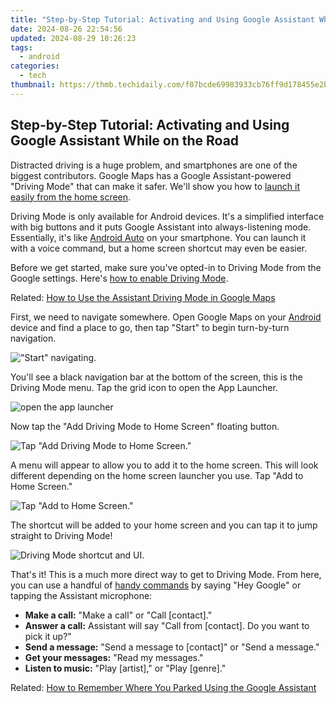 ```yaml
---
title: "Step-by-Step Tutorial: Activating and Using Google Assistant While on the Road"
date: 2024-08-26 22:54:56
updated: 2024-08-29 10:26:23
tags:
  - android
categories:
  - tech
thumbnail: https://thmb.techidaily.com/f07bcde69983933cb76ff9d178455e2b69ef74b8fc7b5950817350ad54cf2512.png
---
```


## Step-by-Step Tutorial: Activating and Using Google Assistant While on the Road

Distracted driving is a huge problem, and smartphones are one of the biggest contributors. Google Maps has a Google Assistant-powered "Driving Mode" that can make it safer. We'll show you how to [launch it easily from the home screen](https://www.reviewgeek.com/104652/google-assistants-drive-mode-just-got-safer-thanks-to-new-shortcut/).

 Driving Mode is only available for Android devices. It's a simplified interface with big buttons and it puts Google Assistant into always-listening mode. Essentially, it's like [Android Auto](https://solve-popular.techidaily.com/boost-conversions-using-the-latest-cookiebot-technology-features/) on your smartphone. You can launch it with a voice command, but a home screen shortcut may even be easier.

 Before we get started, make sure you've opted-in to Driving Mode from the Google settings. Here's [how to enable Driving Mode](https://ios-unlock.techidaily.com/how-to-unlock-iphone-13-pro-max-without-passcode-4-easy-methods-by-drfone-ios/).

Related: [How to Use the Assistant Driving Mode in Google Maps](https://ios-unlock.techidaily.com/how-to-unlock-iphone-13-pro-max-without-passcode-4-easy-methods-by-drfone-ios/) 

 First, we need to navigate somewhere. Open Google Maps on your [Android](https://www.anrdoezrs.net/links/3607085/type/dlg/sid/UUhtgUeUpU207698/https://play.google.com/store/apps/details?id=com.google.android.apps.maps&hl=en%5FUS&gl=US) device and find a place to go, then tap "Start" to begin turn-by-turn navigation.

!["Start" navigating.](https://static1.howtogeekimages.com/wordpress/wp-content/uploads/2021/09/2021-09-22_16-15-25.png) 

 You'll see a black navigation bar at the bottom of the screen, this is the Driving Mode menu. Tap the grid icon to open the App Launcher.

![open the app launcher](https://static1.howtogeekimages.com/wordpress/wp-content/uploads/2020/12/2020-12-04_16-54-06.png) 

 Now tap the "Add Driving Mode to Home Screen" floating button.

![Tap "Add Driving Mode to Home Screen."](https://static1.howtogeekimages.com/wordpress/wp-content/uploads/2021/12/2021-12-06_11-40-40.png) 

 A menu will appear to allow you to add it to the home screen. This will look different depending on the home screen launcher you use. Tap "Add to Home Screen."

![Tap "Add to Home Screen."](https://static1.howtogeekimages.com/wordpress/wp-content/uploads/2021/12/2021-12-06_11-42-26.png) 

 The shortcut will be added to your home screen and you can tap it to jump straight to Driving Mode!

![Driving Mode shortcut and UI.](https://static1.howtogeekimages.com/wordpress/wp-content/uploads/2021/12/2021-12-06_13-49-28a.png) 

 That's it! This is a much more direct way to get to Driving Mode. From here, you can use a handful of [handy commands](https://win-solutions.techidaily.com/step-by-step-guide-to-get-your-astro-headset-recognized-by-command-center/) by saying "Hey Google" or tapping the Assistant microphone:

* **Make a call:** "Make a call" or "Call \[contact\]."
* **Answer a call:** Assistant will say "Call from \[contact\]. Do you want to pick it up?"
* **Send a message:** "Send a message to \[contact\]" or "Send a message."
* **Get your messages:** "Read my messages."
* **Listen to music:** "Play \[artist\]," or "Play \[genre\]."

Related: [How to Remember Where You Parked Using the Google Assistant](https://win-solutions.techidaily.com/step-by-step-guide-to-get-your-astro-headset-recognized-by-command-center/)

<ins class="adsbygoogle"
     style="display:block"
     data-ad-format="autorelaxed"
     data-ad-client="ca-pub-7571918770474297"
     data-ad-slot="1223367746"></ins>



<ins class="adsbygoogle"
     style="display:block"
     data-ad-client="ca-pub-7571918770474297"
     data-ad-slot="8358498916"
     data-ad-format="auto"
     data-full-width-responsive="true"></ins>
